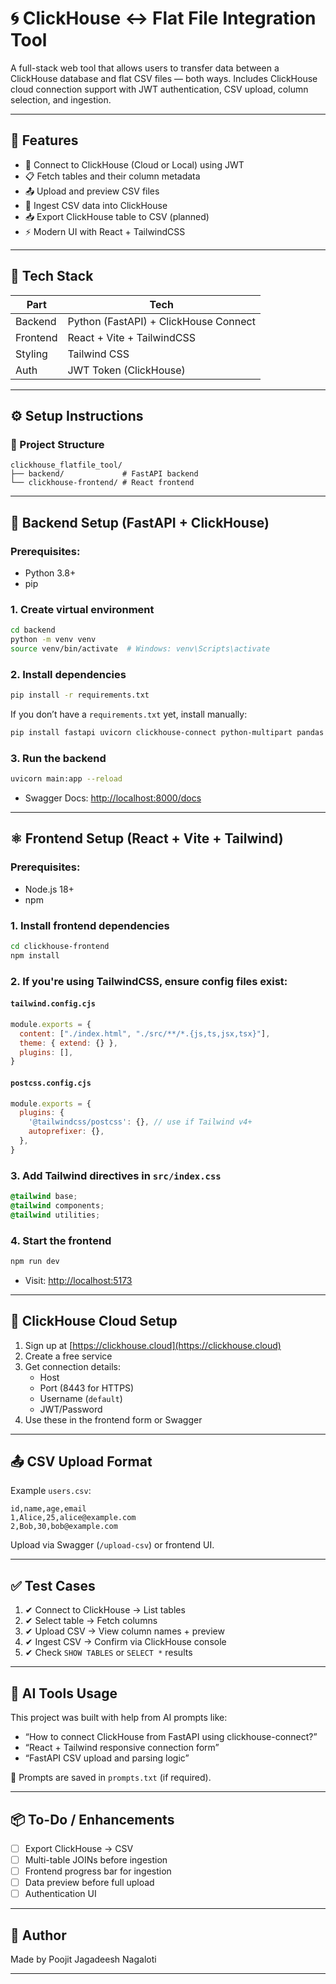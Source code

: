 
# 🌀 ClickHouse ↔ Flat File Integration Tool

A full-stack web tool that allows users to transfer data between a ClickHouse database and flat CSV files — both ways. Includes ClickHouse cloud connection support with JWT authentication, CSV upload, column selection, and ingestion.

---

## 🚀 Features

- 🔐 Connect to ClickHouse (Cloud or Local) using JWT
- 📋 Fetch tables and their column metadata
- 📤 Upload and preview CSV files
- 🔁 Ingest CSV data into ClickHouse
- 📥 Export ClickHouse table to CSV (planned)
- ⚡ Modern UI with React + TailwindCSS

---

## 🧱 Tech Stack

| Part      | Tech                              |
|-----------|-----------------------------------|
| Backend   | Python (FastAPI) + ClickHouse Connect |
| Frontend  | React + Vite + TailwindCSS        |
| Styling   | Tailwind CSS                      |
| Auth      | JWT Token (ClickHouse)            |

---

## ⚙️ Setup Instructions

### 📁 Project Structure

```
clickhouse_flatfile_tool/
├── backend/             # FastAPI backend
└── clickhouse-frontend/ # React frontend
```

---

## 🐍 Backend Setup (FastAPI + ClickHouse)

### Prerequisites:
- Python 3.8+
- pip

### 1. Create virtual environment

```bash
cd backend
python -m venv venv
source venv/bin/activate  # Windows: venv\Scripts\activate
```

### 2. Install dependencies

```bash
pip install -r requirements.txt
```

If you don’t have a `requirements.txt` yet, install manually:

```bash
pip install fastapi uvicorn clickhouse-connect python-multipart pandas
```

### 3. Run the backend

```bash
uvicorn main:app --reload
```

- Swagger Docs: [http://localhost:8000/docs](http://localhost:8000/docs)

---

## ⚛️ Frontend Setup (React + Vite + Tailwind)

### Prerequisites:
- Node.js 18+
- npm

### 1. Install frontend dependencies

```bash
cd clickhouse-frontend
npm install
```

### 2. If you're using TailwindCSS, ensure config files exist:

#### `tailwind.config.cjs`
```js
module.exports = {
  content: ["./index.html", "./src/**/*.{js,ts,jsx,tsx}"],
  theme: { extend: {} },
  plugins: [],
}
```

#### `postcss.config.cjs`
```js
module.exports = {
  plugins: {
    '@tailwindcss/postcss': {}, // use if Tailwind v4+
    autoprefixer: {},
  },
}
```

### 3. Add Tailwind directives in `src/index.css`

```css
@tailwind base;
@tailwind components;
@tailwind utilities;
```

### 4. Start the frontend

```bash
npm run dev
```

- Visit: [http://localhost:5173](http://localhost:5173)

---

## 🔐 ClickHouse Cloud Setup

1. Sign up at [https://clickhouse.cloud](https://clickhouse.cloud)
2. Create a free service
3. Get connection details:
   - Host
   - Port (8443 for HTTPS)
   - Username (`default`)
   - JWT/Password
4. Use these in the frontend form or Swagger

---

## 📤 CSV Upload Format

Example `users.csv`:

```csv
id,name,age,email
1,Alice,25,alice@example.com
2,Bob,30,bob@example.com
```

Upload via Swagger (`/upload-csv`) or frontend UI.

---

## ✅ Test Cases

1. ✔ Connect to ClickHouse → List tables
2. ✔ Select table → Fetch columns
3. ✔ Upload CSV → View column names + preview
4. ✔ Ingest CSV → Confirm via ClickHouse console
5. ✔ Check `SHOW TABLES` or `SELECT *` results

---

## 🤖 AI Tools Usage

This project was built with help from AI prompts like:

- “How to connect ClickHouse from FastAPI using clickhouse-connect?”
- “React + Tailwind responsive connection form”
- “FastAPI CSV upload and parsing logic”

🧠 Prompts are saved in `prompts.txt` (if required).

---

## 📦 To-Do / Enhancements

- [ ] Export ClickHouse → CSV
- [ ] Multi-table JOINs before ingestion
- [ ] Frontend progress bar for ingestion
- [ ] Data preview before full upload
- [ ] Authentication UI

---

## 🧠 Author
Made by Poojit Jagadeesh Nagaloti

---
